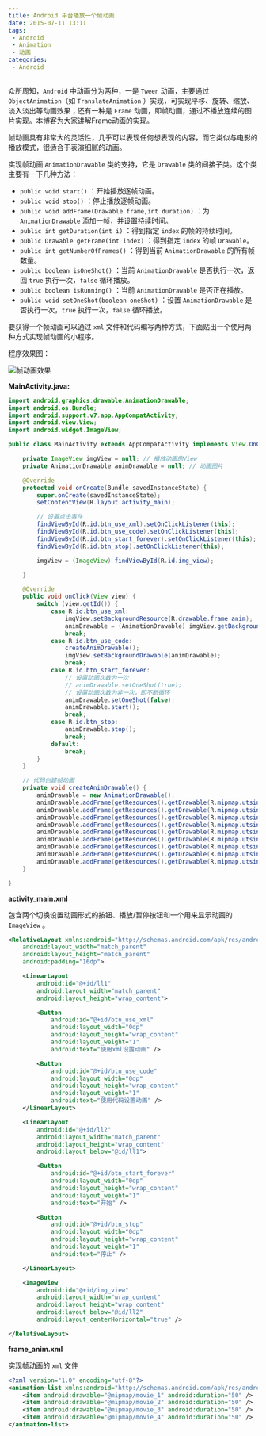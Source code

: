 ```yaml
---
title: Android 平台播放一个帧动画
date: 2015-07-11 13:11
tags:
 - Android
 - Animation
 - 动画
categories:
 - Android
---
```


众所周知，`Android` 中动画分为两种，一是 `Tween` 动画，主要通过 `ObjectAnimation`（如 `TranslateAnimation` ）实现，可实现平移、旋转、缩放、淡入淡出等动画效果；还有一种是 `Frame` 动画，即帧动画，通过不播放连续的图片实现。本博客为大家讲解Frame动画的实现。

帧动画具有非常大的灵活性，几乎可以表现任何想表现的内容，而它类似与电影的播放模式，很适合于表演细腻的动画。

实现帧动画 `AnimationDrawable` 类的支持，它是 `Drawable` 类的间接子类。这个类主要有一下几种方法：

* `public void start()` ：开始播放逐帧动画。
* `public void stop()` ：停止播放逐帧动画。
* `public void addFrame(Drawable frame,int duration)` ：为 `AnimationDrawable` 添加一帧，并设置持续时间。
* `public int getDuration(int i)` ：得到指定 `index` 的帧的持续时间。
* `public Drawable getFrame(int index)` ：得到指定 `index` 的帧 `Drawable`。
* `public int getNumberOfFrames()` ：得到当前 `AnimationDrawable` 的所有帧数量。
* `public boolean isOneShot()` ：当前 `AnimationDrawable` 是否执行一次，返回 `true` 执行一次，`false` 循环播放。
* `public boolean isRunning()` ：当前 `AnimationDrawable` 是否正在播放。
* `public void setOneShot(boolean oneShot)` ：设置 `AnimationDrawable` 是否执行一次，`true` 执行一次，`false` 循环播放。

要获得一个帧动画可以通过 `xml` 文件和代码编写两种方式，下面贴出一个使用两种方式实现帧动画的小程序。

程序效果图：

![帧动画效果](https://img-blog.csdn.net/20150711130119461)

**MainActivity.java:**

```java
import android.graphics.drawable.AnimationDrawable;
import android.os.Bundle;
import android.support.v7.app.AppCompatActivity;
import android.view.View;
import android.widget.ImageView;

public class MainActivity extends AppCompatActivity implements View.OnClickListener {

    private ImageView imgView = null; // 播放动画的View
    private AnimationDrawable animDrawable = null; // 动画图片

    @Override
    protected void onCreate(Bundle savedInstanceState) {
        super.onCreate(savedInstanceState);
        setContentView(R.layout.activity_main);

        // 设置点击事件
        findViewById(R.id.btn_use_xml).setOnClickListener(this);
        findViewById(R.id.btn_use_code).setOnClickListener(this);
        findViewById(R.id.btn_start_forever).setOnClickListener(this);
        findViewById(R.id.btn_stop).setOnClickListener(this);

        imgView = (ImageView) findViewById(R.id.img_view);

    }

    @Override
    public void onClick(View view) {
        switch (view.getId()) {
            case R.id.btn_use_xml:
                imgView.setBackgroundResource(R.drawable.frame_anim);
                animDrawable = (AnimationDrawable) imgView.getBackground();
                break;
            case R.id.btn_use_code:
                createAnimDrawable();
                imgView.setBackgroundDrawable(animDrawable);
                break;
            case R.id.btn_start_forever:
                // 设置动画次数为一次
                // animDrawable.setOneShot(true);
                // 设置动画次数为非一次，即不断循环
                animDrawable.setOneShot(false);
                animDrawable.start();
                break;
            case R.id.btn_stop:
                animDrawable.stop();
                break;
            default:
                break;
        }
    }

    // 代码创建帧动画
    private void createAnimDrawable() {
        animDrawable = new AnimationDrawable();
        animDrawable.addFrame(getResources().getDrawable(R.mipmap.utsing1), 50);
        animDrawable.addFrame(getResources().getDrawable(R.mipmap.utsing2), 50);
        animDrawable.addFrame(getResources().getDrawable(R.mipmap.utsing3), 50);
        animDrawable.addFrame(getResources().getDrawable(R.mipmap.utsing4), 50);
        animDrawable.addFrame(getResources().getDrawable(R.mipmap.utsing5), 50);
        animDrawable.addFrame(getResources().getDrawable(R.mipmap.utsing6), 50);
        animDrawable.addFrame(getResources().getDrawable(R.mipmap.utsing7), 50);
        animDrawable.addFrame(getResources().getDrawable(R.mipmap.utsing8), 50);
        animDrawable.addFrame(getResources().getDrawable(R.mipmap.utsing9), 50);
    }

}
```

**activity_main.xml**

包含两个切换设置动画形式的按钮、播放/暂停按钮和一个用来显示动画的 `ImageView` 。

```xml
<RelativeLayout xmlns:android="http://schemas.android.com/apk/res/android"
    android:layout_width="match_parent"
    android:layout_height="match_parent"
    android:padding="16dp">

    <LinearLayout
        android:id="@+id/ll1"
        android:layout_width="match_parent"
        android:layout_height="wrap_content">

        <Button
            android:id="@+id/btn_use_xml"
            android:layout_width="0dp"
            android:layout_height="wrap_content"
            android:layout_weight="1"
            android:text="使用xml设置动画" />

        <Button
            android:id="@+id/btn_use_code"
            android:layout_width="0dp"
            android:layout_height="wrap_content"
            android:layout_weight="1"
            android:text="使用代码设置动画" />
    </LinearLayout>

    <LinearLayout
        android:id="@+id/ll2"
        android:layout_width="match_parent"
        android:layout_height="wrap_content"
        android:layout_below="@id/ll1">

        <Button
            android:id="@+id/btn_start_forever"
            android:layout_width="0dp"
            android:layout_height="wrap_content"
            android:layout_weight="1"
            android:text="开始" />

        <Button
            android:id="@+id/btn_stop"
            android:layout_width="0dp"
            android:layout_height="wrap_content"
            android:layout_weight="1"
            android:text="停止" />

    </LinearLayout>

    <ImageView
        android:id="@+id/img_view"
        android:layout_width="wrap_content"
        android:layout_height="wrap_content"
        android:layout_below="@id/ll2"
        android:layout_centerHorizontal="true" />

</RelativeLayout>
```

**frame_anim.xml**

实现帧动画的 `xml` 文件

```xml
<?xml version="1.0" encoding="utf-8"?>
<animation-list xmlns:android="http://schemas.android.com/apk/res/android" >
    <item android:drawable="@mipmap/movie_1" android:duration="50" />
    <item android:drawable="@mipmap/movie_2" android:duration="50" />
    <item android:drawable="@mipmap/movie_3" android:duration="50" />
    <item android:drawable="@mipmap/movie_4" android:duration="50" />
</animation-list>
```